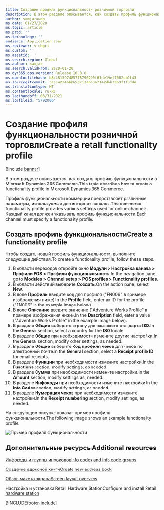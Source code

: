 ```yaml
---
title: Создание профиля функциональности розничной торговли
description: В этом разделе описывается, как создать профиль функциональности в Microsoft Dynamics 365 Commerce.
author: samjarawan
ms.date: 01/27/2020
ms.topic: article
ms.prod: ''
ms.technology: ''
audience: Application User
ms.reviewer: v-chgri
ms.custom: ''
ms.assetid: ''
ms.search.region: Global
ms.author: samjar
ms.search.validFrom: 2020-01-20
ms.dyn365.ops.version: Release 10.0.8
ms.openlocfilehash: b8d481597485775796290f61de19ef7682cb9f43
ms.sourcegitcommit: 3cdc42346bb653c13ab33a7142dbb7969f1f6dda
ms.translationtype: HT
ms.contentlocale: ru-RU
ms.lasthandoff: 03/31/2021
ms.locfileid: "5792006"
---
```

# <a name="create-a-retail-functionality-profile"></a><span data-ttu-id="0c154-103">Создание профиля функциональности розничной торговли</span><span class="sxs-lookup"><span data-stu-id="0c154-103">Create a retail functionality profile</span></span>

[!include [banner](includes/banner.md)]

<span data-ttu-id="0c154-104">В этом разделе описывается, как создать профиль функциональности в Microsoft Dynamics 365 Commerce.</span><span class="sxs-lookup"><span data-stu-id="0c154-104">This topic describes how to create a functionality profile in Microsoft Dynamics 365 Commerce.</span></span>

<span data-ttu-id="0c154-105">Профиль функциональности коммерции предоставляет различные параметры, используемые для интернет-каналов.</span><span class="sxs-lookup"><span data-stu-id="0c154-105">The commerce functionality profile provides various settings used for online channels.</span></span> <span data-ttu-id="0c154-106">Каждый канал должен указывать профиль функциональности.</span><span class="sxs-lookup"><span data-stu-id="0c154-106">Each channel must specify a functionality profile.</span></span>

## <a name="create-a-functionality-profile"></a><span data-ttu-id="0c154-107">Создать профиль функциональности</span><span class="sxs-lookup"><span data-stu-id="0c154-107">Create a functionality profile</span></span>

<span data-ttu-id="0c154-108">Чтобы создать новый профиль функциональности, выполните следующие действия.</span><span class="sxs-lookup"><span data-stu-id="0c154-108">To create a functionality profile, follow these steps.</span></span>

1. <span data-ttu-id="0c154-109">В области переходов откройте окно **Модули \> Настройка канала \> Профили POS \> Профили функциональности**.</span><span class="sxs-lookup"><span data-stu-id="0c154-109">In the navigation pane, go to **Modules \> Channel setup \> POS profiles \> Functionality profiles**.</span></span>
1. <span data-ttu-id="0c154-110">В области действий выберите **Создать**.</span><span class="sxs-lookup"><span data-stu-id="0c154-110">On the action pane, select **New**.</span></span>
1. <span data-ttu-id="0c154-111">В поле **Профиль** введите код для профиля ("FN006" в примере изображения ниже).</span><span class="sxs-lookup"><span data-stu-id="0c154-111">In the **Profile** field, enter an ID for the profile ("FN006" in the example image below).</span></span>
1. <span data-ttu-id="0c154-112">В поле **Описание** введите значение ("Adventure Works Profile" в примере изображения ниже).</span><span class="sxs-lookup"><span data-stu-id="0c154-112">In the **Description** field, enter a value ("Adventure Works Profile" in the example image below).</span></span>
1. <span data-ttu-id="0c154-113">В разделе **Общие** выберите страну для языкового стандарта **ISO**.</span><span class="sxs-lookup"><span data-stu-id="0c154-113">In the **General** section, select a country for the **ISO** locale.</span></span>
1. <span data-ttu-id="0c154-114">В разделе **Общие** при необходимости измените другие настройки.</span><span class="sxs-lookup"><span data-stu-id="0c154-114">In the **General** section, modify other settings, as needed.</span></span>
1. <span data-ttu-id="0c154-115">В разделе **Общие** выберите **Код профиля чеков** для чеков по электронной почте.</span><span class="sxs-lookup"><span data-stu-id="0c154-115">In the **General** section, select a **Receipt profile ID** for email receipts.</span></span>
1. <span data-ttu-id="0c154-116">В разделе **Функции** при необходимости измените настройки.</span><span class="sxs-lookup"><span data-stu-id="0c154-116">In the **Functions** section, modify settings, as needed.</span></span>
1. <span data-ttu-id="0c154-117">В разделе **Сумма** при необходимости измените настройки.</span><span class="sxs-lookup"><span data-stu-id="0c154-117">In the **Amount** section, modify settings as, needed.</span></span>
1. <span data-ttu-id="0c154-118">В разделе **Инфокоды** при необходимости измените настройки.</span><span class="sxs-lookup"><span data-stu-id="0c154-118">In the **Info Codes** section, modify settings, as needed.</span></span>
1. <span data-ttu-id="0c154-119">В разделе **Нумерация чеков** при необходимости измените настройки.</span><span class="sxs-lookup"><span data-stu-id="0c154-119">In the **Receipt numbering** section, modify settings, as needed.</span></span> 
  
<span data-ttu-id="0c154-120">На следующем рисунке показан пример профиля функциональности.</span><span class="sxs-lookup"><span data-stu-id="0c154-120">The following image shows an example functionality profile.</span></span>
  
![Пример профиля функциональности](media/retail-functionality-profile.png)

## <a name="additional-resources"></a><span data-ttu-id="0c154-122">Дополнительные ресурсы</span><span class="sxs-lookup"><span data-stu-id="0c154-122">Additional resources</span></span>

[<span data-ttu-id="0c154-123">Инфокоды и группы инфокодов</span><span class="sxs-lookup"><span data-stu-id="0c154-123">Info codes and info code groups</span></span>](info-codes-retail.md)           

[<span data-ttu-id="0c154-124">Создание адресной книги</span><span class="sxs-lookup"><span data-stu-id="0c154-124">Create new address book</span></span>](new-address-book.md) 

[<span data-ttu-id="0c154-125">Обзор макета экрана</span><span class="sxs-lookup"><span data-stu-id="0c154-125">Screen layout overview</span></span>](pos-screen-layouts.md)       

[<span data-ttu-id="0c154-126">Настройка и установка Retail Hardware Station</span><span class="sxs-lookup"><span data-stu-id="0c154-126">Configure and install Retail hardware station</span></span>](retail-hardware-station-configuration-installation.md) 


[!INCLUDE[footer-include](../includes/footer-banner.md)]
